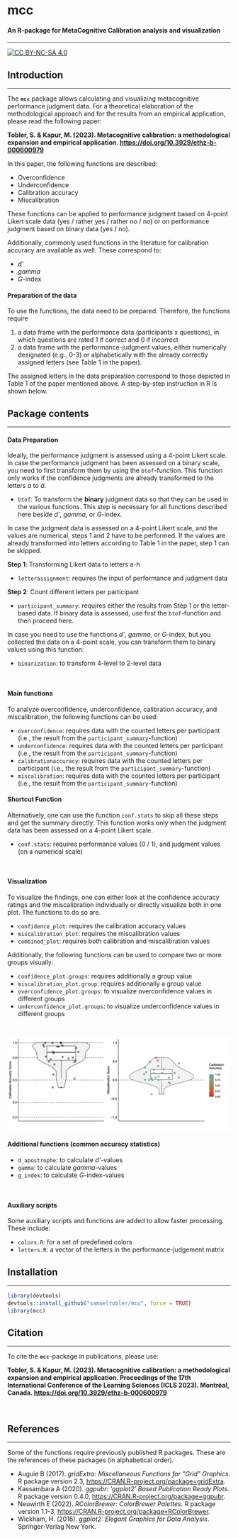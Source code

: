 # **mcc**
#### An R-package for **M**eta**C**ognitive **C**alibration analysis and visualization
<hr>

[![CC BY-NC-SA 4.0](https://img.shields.io/badge/License-CC%20BY--NC--SA%204.0-lightgrey.svg)](http://creativecommons.org/licenses/by-nc-sa/4.0/)



## Introduction
<hr>

The **`mcc`** package allows calculating and visualizing metacognitive performance judgment data. For a theoretical elaboration of the methodological approach and for the results from an empirical application, please read the following paper: 

**Tobler, S. & Kapur, M. (2023). Metacognitive calibration: a methodological expansion and empirical application. https://doi.org/10.3929/ethz-b-000600979**

In this paper, the following functions are described: 

- Overconfidence 
- Underconfidence
- Calibration accuracy
- Miscalibration

These functions can be applied to performance judgment based on 4-point Likert scale data (yes / rather yes / rather no / no) or on performance judgment based on binary data (yes / no). 

Additionally, commonly used functions in the literature for calibration accuracy are available as well. These correspond to: 

- _d'_
- _gamma_
- _G_-index

#### Preparation of the data

To use the functions, the data need to be prepared. Therefore, the functions require 

1.  a data frame with the performance data (participants x questions), in which questions are rated 1 if correct and 0 if incorrect
2. a data frame with the performance-judgment values, either numerically designated (e.g., 0-3) or alphabetically with the already correctly assigned letters (see Table 1 in the paper). 

The assigned letters in the data preparation correspond to those depicted in Table 1 of the paper mentioned above. A step-by-step instruction in R is shown below. 

## Package contents
<hr>

#### Data Preparation

Ideally, the performance judgment is assessed using a 4-point Likert scale. In case the performance judgment has been assessed on a binary scale, you need to first transform them by using the `btof`-function. This function only works if the confidence judgments are already transformed to the letters _a_ to _d_. 

-   `btof`: To transform the **binary** judgment data so that they can be used in the various functions. This step is necessary for all functions described here beside _d'_, _gamma_, or _G_-index.

In case the judgment data is assessed on a 4-point Likert scale, and the values are numerical, steps 1 and 2 have to be performed. If the values are already transformed into letters according to Table 1 in the paper, step 1 can be skipped. 

**Step 1**: Transforming Likert data to letters a-h

-   `letterassignment`: requires the input of performance and judgment data

**Step 2**: Count different letters per participant

-   `participant_summary`: requires either the results from Step 1 or the letter-based data. If binary data is assessed, use first the `btof`-function and then proceed here. 

In case you need to use the functions _d'_, _gamma_, or _G_-index, but you collected the data on a 4-point scale, you can transform them to binary values using this function: 

- `binarization`: to transform 4-level to 2-level data

<br>

#### Main functions

To analyze overconfidence, underconfidence, calibration accuracy, and miscalibration, the following functions can be used: 

-   `overconfidence`: requires data with the counted letters per participant (i.e., the result from the `participant_summary`-function)
-   `underconfidence`: requires data with the counted letters per participant (i.e., the result from the `participant_summary`-function)
-   `calibrationaccuracy`: requires data with the counted letters per participant (i.e., the result from the `participant_summary`-function)
-   `miscalibration`: requires data with the counted letters per participant (i.e., the result from the `participant_summary`-function)

#### Shortcut Function
Alternatively, one can use the function `conf.stats` to skip all these steps and get the summary directly. This function works only when the judgment data has been assessed on a 4-point Likert scale. 

-   `conf.stats`: requires performance values (0 / 1), and judgment values (on a numerical scale)

<br>

#### Visualization

To visualize the findings, one can either look at the confidence accuracy ratings and the miscalibration individually or directly visualize both in one plot. The functions to do so are. 

- `confidence_plot`: requires the calibration accuracy values
- `miscalibration_plot`: requires the miscalibration values
- `combined_plot`: requires both calibration and miscalibration values

Additionally, the following functions can be used to compare two or more groups visually: 

- `confidence_plot.groups`: requires additionally a group value
- `miscalibration_plot.group`: requires additionally a group value
- `overconfidence_plot.groups`: to visualize overconfidence values in different groups
- `underconfidence_plot.groups`: to visualize underconfidence values in different groups

<br>

![](R/Figures/Analysis.png "")

#### Additional functions (common accuracy statistics)
-   `d_apostrophe`: to calculate _d'_-values
-   `gamma`: to calculate _gamma_-values
-   `g_index`: to calculate _G_-index-values

<br>

#### Auxiliary scripts
Some auxiliary scripts and functions are added to allow faster processing. These include: 

-   `colors.R`: for a set of predefined colors
-   `letters.R`: a vector of the letters in the performance-judgement matrix



## Installation
<hr>

``` r
library(devtools)
devtools::install_github("samueltobler/mcc", force = TRUE)
library(mcc)
```

## Citation
<hr>

To cite the **`mcc`**-package in publications, please use:

**Tobler, S. & Kapur, M. (2023). Metacognitive calibration: a methodological expansion and empirical application. Proceedings of the 17th International Conference of the Learning Sciences (ICLS 2023). Montréal, Canada. https://doi.org/10.3929/ethz-b-000600979**



<br>

## References
<hr>

Some of the functions require previously published R packages. These are the references of these packages (in alphabetical order). 

- Auguie B (2017). _gridExtra: Miscellaneous Functions for "Grid" Graphics_. R package version 2.3,   <https://CRAN.R-project.org/package=gridExtra>.
- Kassambara A (2020). _ggpubr: 'ggplot2' Based Publication Ready Plots_. R package version 0.4.0, <https://CRAN.R-project.org/package=ggpubr>.
- Neuwirth E (2022). _RColorBrewer: ColorBrewer Palettes_. R package version 1.1-3, <https://CRAN.R-project.org/package=RColorBrewer>.
- Wickham, H. (2016). _ggplot2: Elegant Graphics for Data Analysis_. Springer-Verlag New York.

<br>
